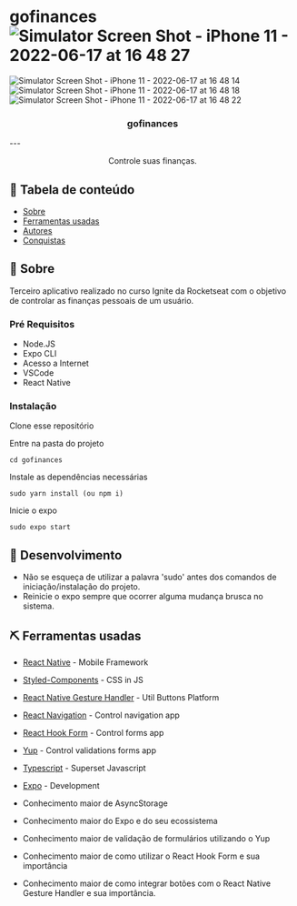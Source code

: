 # gofinances![Simulator Screen Shot - iPhone 11 - 2022-06-17 at 16 48 27](https://user-images.githubusercontent.com/74063154/174392806-cabae574-72bb-4937-bb2f-74b2e4c24876.png)
![Simulator Screen Shot - iPhone 11 - 2022-06-17 at 16 48 14](https://user-images.githubusercontent.com/74063154/174392828-3118365f-6a7c-4c23-943e-5844f4e7e098.png)
![Simulator Screen Shot - iPhone 11 - 2022-06-17 at 16 48 18](https://user-images.githubusercontent.com/74063154/174392837-a4c20d6b-38ec-4b5e-a4ce-ae6499177891.png)
![Simulator Screen Shot - iPhone 11 - 2022-06-17 at 16 48 22](https://user-images.githubusercontent.com/74063154/174392847-ce66fb39-0843-4a1b-93c3-34ba593d988a.png)

<h3 align="center">gofinances</h3>
--- 
<p align="center"> Controle suas finanças.
    <br>
</p>

## 📝 Tabela de conteúdo

- [Sobre](#about)
- [Ferramentas usadas](#built_using)
- [Autores](#authors)
- [Conquistas](#acknowledgement)

## 🧐 Sobre <a name = "about"></a>

Terceiro aplicativo realizado no curso Ignite da Rocketseat com o objetivo de controlar as finanças pessoais de um usuário.

### Pré Requisitos

- Node.JS
- Expo CLI
- Acesso a Internet
- VSCode
- React Native

### Instalação

Clone esse repositório

Entre na pasta do projeto

```
cd gofinances
```
Instale as dependências necessárias

```
sudo yarn install (ou npm i)
```

Inicie o expo

```
sudo expo start
```


## 🚀 Desenvolvimento <a name = "deployment"></a>

- Não se esqueça de utilizar a palavra 'sudo' antes dos comandos de iniciação/instalação do projeto.
- Reinicie o expo sempre que ocorrer alguma mudança brusca no sistema.

## ⛏️ Ferramentas usadas <a name = "built_using"></a>

- [React Native](https://reactnative.dev/) - Mobile Framework
- [Styled-Components](https://styled-components.com/) - CSS in JS
- [React Native Gesture Handler](https://docs.swmansion.com/react-native-gesture-handler/) - Util Buttons Platform
- [React Navigation](https://reactnavigation.org/) - Control navigation app
- [React Hook Form](https://react-hook-form.com/) - Control forms app
- [Yup](https://github.com/jquense/yup) - Control validations forms app
- [Typescript](https://www.typescriptlang.org/) - Superset Javascript
- [Expo](https://expo.io/) - Development

- Conhecimento maior de AsyncStorage
- Conhecimento maior do Expo e do seu ecossistema
- Conhecimento maior de validação de formulários utilizando o Yup
- Conhecimento maior de como utilizar o React Hook Form e sua importância
- Conhecimento maior de como integrar botões com o React Native Gesture Handler e sua importância.
